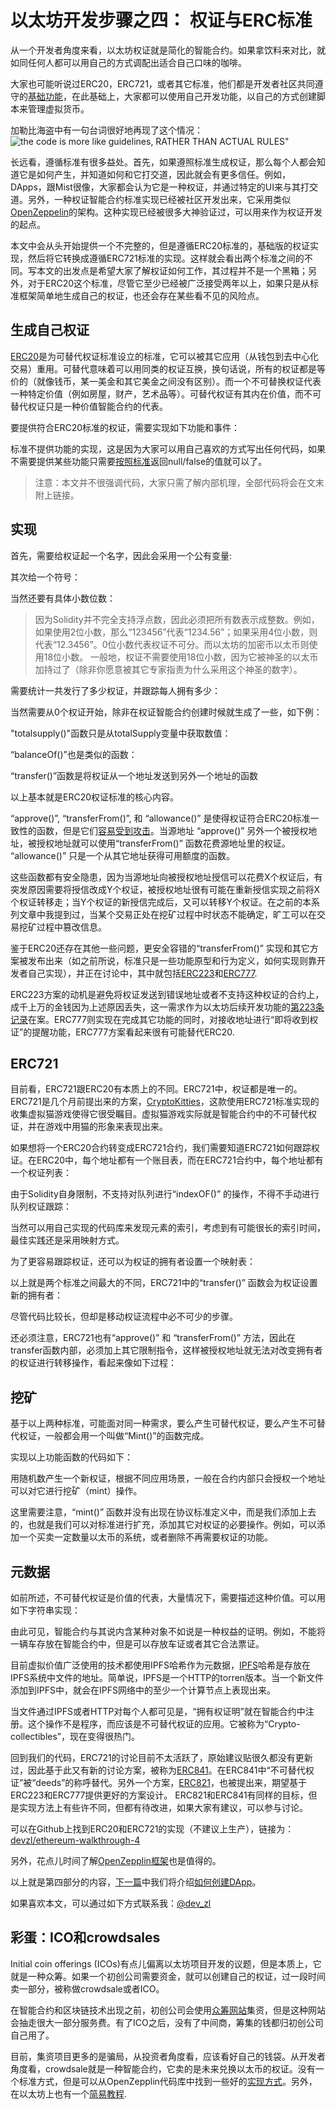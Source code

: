 # 以太坊开发步骤之四： 权证与ERC标准

从一个开发者角度来看，以太坊权证就是简化的智能合约。如果拿饮料来对比，就如同任何人都可以用自己的方式调配出适合自己口味的咖啡。

大家也可能听说过ERC20，ERC721，或者其它标准，他们都是开发者社区共同遵守的[基础功能](https://github.com/ethereum/EIPs)，在此基础上，大家都可以使用自己开发功能，以自己的方式创建脚本来管理虚拟货币。

加勒比海盗中有一句台词很好地再现了这个情况：
![the code is more like guidelines, RATHER THAN ACTUAL RULES"](https://github.com/hokingyang/learngit/blob/master/%E4%BB%A5%E5%A4%AA%E5%9D%8A%E4%B9%8B%E5%9B%9B%E6%9D%83%E8%AF%81%E4%B8%8EERC.jpeg)


长远看，遵循标准有很多益处。首先，如果遵照标准生成权证，那么每个人都会知道它是如何产生，并知道如何和它打交道，因此就会有更多信任。例如，DApps，跟Mist很像，大家都会认为它是一种权证，并通过特定的UI来与其打交道。另外，一种权证智能合约标准实现已经被社区开发出来，它采用类似[OpenZeppelin](https://github.com/OpenZeppelin/zeppelin-solidity)的架构。这种实现已经被很多大神验证过，可以用来作为权证开发的起点。

本文中会从头开始提供一个不完整的，但是遵循ERC20标准的，基础版的权证实现，然后将它转换成遵循ERC721标准的实现。这样就会看出两个标准之间的不同。写本文的出发点是希望大家了解权证如何工作，其过程并不是一个黑箱；另外，对于ERC20这个标准，尽管它至少已经被广泛接受两年以上，如果只是从标准框架简单地生成自己的权证，也还会存在某些看不见的风险点。

## 生成自己权证

[ERC20](https://theethereum.wiki/w/index.php/ERC20_Token_Standard)是为可替代权证标准设立的标准，它可以被其它应用（从钱包到去中心化交易）重用。可替代意味着可以用同类的权证互换，换句话说，所有的权证都是等价的（就像钱币，某一美金和其它美金之间没有区别）。而一个不可替换权证代表一种特定价值（例如房屋，财产，艺术品等）。可替代权证有其内在价值，而不可替代权证只是一种价值智能合约的代表。

要提供符合ERC20标准的权证，需要实现如下功能和事件：

标准不提供功能的实现，这是因为大家可以用自己喜欢的方式写出任何代码，如果不需要提供某些功能只需要[按照标准](https://github.com/ethereum/EIPs/blob/master/EIPS/eip-20.md)返回null/false的值就可以了。
> 注意：本文并不很强调代码，大家只需了解内部机理，全部代码将会在文末附上链接。


## 实现

首先，需要给权证起一个名字，因此会采用一个公有变量:

其次给一个符号：

当然还要有具体小数位数：
>因为Solidity并不完全支持浮点数，因此必须把所有数表示成整数。例如，如果使用2位小数，那么“123456”代表“1234.56”；如果采用4位小数，则代表“12.3456”。0位小数代表权证不可分。而以太坊的加密币以太币则使用18位小数。
>一般地，权证不需要使用18位小数，因为它被神圣的以太币加持过了（除非你愿意被其它专家指责为什么采用这个神圣的数字）。

需要统计一共发行了多少权证，并跟踪每人拥有多少：

当然需要从0个权证开始，除非在权证智能合约创建时候就生成了一些，如下例：

"totalsupply()"函数只是从totalSupply变量中获取数值：

“balanceOf()”也是类似的函数：

“transfer()”函数是将权证从一个地址发送到另外一个地址的函数

以上基本就是ERC20权证标准的核心内容。

“approve()”, “transferFrom()”, 和 “allowance()”   是使得权证符合ERC20标准一致性的函数，但是它们[容易受到攻击](https://github.com/ethereum/EIPs/issues/20#issuecomment-263524729)。当源地址 “approve()” 另外一个被授权地址，被授权地址就可以使用“transferFrom()” 函数花费源地址里的权证。 “allowance()”  只是一个从其它地址获得可用额度的函数。

这些函数都有安全隐患，因为当源地址向被授权地址授信可以花费X个权证后，有突发原因需要将授信改成Y个权证，被授权地址很有可能在重新授信实现之前将X个权证转移走；当Y个权证的新授信完成后，又可以转移Y个权证。在之前的本系列文章中我提到过，当某个交易正处在挖矿过程中时状态不能确定，旷工可以在交易挖矿过程中篡改信息。

鉴于ERC20还存在其他一些问题，更安全容错的“transferFrom()” 实现和其它方案被发布出来（如之前所说，标准只是一些功能原型和行为定义，如何实现则靠开发者自己实现），并正在讨论中，其中就包括[ERC223](https://github.com/ethereum/EIPs/issues/223)和[ERC777](https://github.com/ethereum/EIPs/issues/777).

ERC223方案的动机是避免将权证发送到错误地址或者不支持这种权证的合约上，成千上万的金钱因为上述原因丢失，这一需求作为以太坊后续开发功能的[第223条记录](https://github.com/ethereum/EIPs/issues/223)在案。ERC777则实现在完成其它功能的同时，对接收地址进行“即将收到权证”的提醒功能，ERC777方案看起来很有可能替代ERC20.


## ERC721

目前看，ERC721跟ERC20有本质上的不同。ERC721中，权证都是唯一的。ERC721是几个月前提出来的方案，[CryptoKitties](https://en.wikipedia.org/wiki/Cryptokitties)，这款使用ERC721标准实现的收集虚拟猫游戏使得它很受瞩目。虚拟猫游戏实际就是智能合约中的不可替代权证，并在游戏中用猫的形象来表现出来。

如果想将一个ERC20合约转变成ERC721合约，我们需要知道ERC721如何跟踪权证。在ERC20中，每个地址都有一个账目表，而在ERC721合约中，每个地址都有一个权证列表：

由于Solidity自身限制，不支持对队列进行“indexOF()”  的操作，不得不手动进行队列权证跟踪：

当然可以用自己实现的代码库来发现元素的索引，考虑到有可能很长的索引时间，最佳实践还是采用映射方式。

为了更容易跟踪权证，还可以为权证的拥有者设置一个映射表：

以上就是两个标准之间最大的不同，ERC721中的“transfer()” 函数会为权证设置新的拥有者：

尽管代码比较长，但却是移动权证流程中必不可少的步骤。

还必须注意，ERC721也有“approve()” 和 “transferFrom()” 方法，因此在transfer函数内部，必须加上其它限制指令，这样被授权地址就无法对改变拥有者的权证进行转移操作，看起来像如下过程：


## 挖矿

基于以上两种标准，可能面对同一种需求，要么产生可替代权证，要么产生不可替代权证，一般都会用一个叫做“Mint()”的函数完成。

实现以上功能函数的代码如下：

用随机数产生一个新权证，根据不同应用场景，一般在合约内部只会授权一个地址可以对它进行挖矿（mint）操作。

这里需要注意，“mint()” 函数并没有出现在协议标准定义中，而是我们添加上去的，也就是我们可以对标准进行扩充，添加其它对权证的必要操作。例如，可以添加一个买卖一定数量以太币的系统，或者删除不再需要权证的功能。

## 元数据

如前所述，不可替代权证是价值的代表，大量情况下，需要描述这种价值。可以用如下字符串实现：

由此可见，智能合约与其说内含某种对象不如说是一种权益的证明。例如，不能将一辆车存放在智能合约中，但是可以存放车证或者其它合法票证。

目前虚拟价值广泛使用的技术都使用IPFS哈希作为元数据，[IPFS](https://medium.com/@ConsenSys/an-introduction-to-ipfs-9bba4860abd0)哈希是存放在IPFS系统中文件的地址。简单说，IPFS是一个HTTP的torren版本。当一个新文件添加到IPFS中，就会在IPFS网络中的至少一个计算节点上表现出来。

当文件通过IPFS或者HTTP对每个人都可见是，“拥有权证明”就在智能合约中注册。这个操作不是程序，而应该是不可替代权证的应用。它被称为“Crypto-collectibles”，现在变得很热门。

回到我们的代码，ERC721的讨论目前不太活跃了，原始建议贴很久都没有更新过，因此基于此又有新的讨论方案，被称为[ERC841](https://github.com/ethereum/EIPs/pull/841)。在ERC841中“不可替代权证”被“deeds”的称呼替代。另外一个方案，[ERC821](https://github.com/ethereum/EIPs/issues/821)，也被提出来，期望基于ERC223和ERC777提供更好的方案设计。
ERC821和ERC841有同样的目标，但是实现方法上有些许不同，但都有待改进，如果大家有建议，可以参与讨论。

可以在Github上找到ERC20和ERC721的实现（不建议上生产），链接为：[devzl/ethereum-walkthrough-4](https://github.com/devzl/ethereum-walkthrough-4)

另外，花点儿时间了解[OpenZepplin框架](https://github.com/OpenZeppelin/zeppelin-solidity/)也是值得的。

以上就是第四部分的内容，[下一篇](https://hackernoon.com/ethereum-development-walkthrough-part-5-making-a-dapp-4c2a3bbcd5e5)中我们将介绍[如何创建DApp](https://hackernoon.com/ethereum-development-walkthrough-part-5-making-a-dapp-4c2a3bbcd5e5)。

如果喜欢本文，可以通过如下方式联系我：[@dev_zl](https://twitter.com/dev_zl)

## 彩蛋：ICO和crowdsales

Initial coin offerings (ICOs)有点儿偏离以太坊项目开发的议题，但是本质上，它就是一种众筹。如果一个初创公司需要资金，就可以创建自己的权证，过一段时间卖一部分，被称做crowdsale或者ICO。

在智能合约和区块链技术出现之前，初创公司会使用[众筹网站](https://en.wikipedia.org/wiki/Crowdfunding)集资，但是这种网站会抽走很大一部分服务费。有了ICO之后，没有了中间商，筹集的钱都归初创公司自己用了。

目前，集资项目更多的是骗局，从投资者角度看，应该看好自己的钱袋。从开发者角度看，crowdsale就是一种智能合约，它卖的是未来兑换以太币的权证。没有一个标准方式，但是可以从OpenZepplin代码库中找到一些好的[实现方式](https://github.com/OpenZeppelin/zeppelin-solidity/tree/master/contracts/crowdsale)。另外，在以太坊上也有一个[简易教程](https://ethereum.org/crowdsale).
